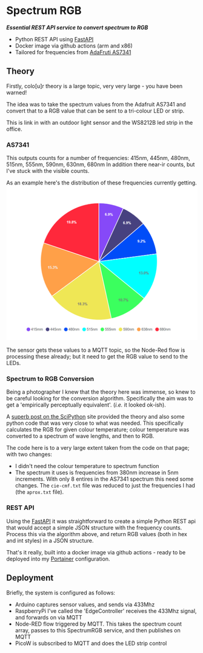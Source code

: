 # Spectrum RGB

**_Essential REST API service to convert spectrum to RGB_**

- Python REST API using [FastAPI](https://fastapi.tiangolo.com/)
- Docker image via github actions (arm and x86)
- Tailored for frequencies from [AdaFruti AS7341](https://learn.adafruit.com/adafruit-as7341-10-channel-light-color-sensor-breakout)

## Theory

Firstly, colo[u]r theory is a large topic, very very large - you have been warned!

The idea was to take the spectrum values from the Adafruit AS7341 and convert that to a RGB value that can be sent to a tri-colour LED or strip.

This is link in with an outdoor light sensor and the WS8212B led strip in the office. 

### AS7341

This outputs counts for a number of frequencies: 415nm, 445nm, 480nm, 515nm, 555nm, 590nm, 630nm, 680nm
In addition there near-ir counts, but I've stuck with the visible counts.

As an example here's the distribution of these frequencies currently getting. ![](./_docs/Screenshot%202023-03-11%20091356.png)

The sensor gets these values to a MQTT topic, so the Node-Red flow is processing these already; but it need to get the RGB value to send to the LEDs.

### Spectrum to RGB Conversion

Being a photographer I knew that the theory here was immense, so knew to be careful looking for the conversion algorithm. Specifically the aim was to get a 'empirically perceptually equivalent'. (_i.e._ it looked ok-ish).

A [superb post on the SciPython](https://scipython.com/blog/converting-a-spectrum-to-a-colour/) site provided the theory and also some python code that was very close to what was needed. This specifically calculates the RGB for given colour temperature; colour temperature was converted to a spectrum of wave lengths, and then to RGB.

The code here is to a very large extent taken from the code on that page; with two changes:

- I didn't need the colour temperature to spectrum function
- The spectrum it uses is frequencies from 380nm increase in 5nm increments. With only 8 entires in the AS7341 spectrum this need some changes. The `cie-cmf.txt` file was reduced to just the frequencies I had (the `aprox.txt` file). 

### REST API

Using the [FastAPI](https://fastapi.tiangolo.com/) it was straightforward to create a simple Python REST api that would accept a simple JSON structure with the frequency counts. Process this via the algorithm above, and return RGB values (both in hex and int styles) in a JSON structure. 

That's it really, built into a docker image via github actions - ready to be deployed into my [Portainer](https://www.portainer.io/) configuration.

## Deployment

Briefly, the system is configured as follows:

- Arduino captures sensor values, and sends via 433Mhz
- RaspberryPi I've called the 'EdgeController' receives the 433Mhz signal, and forwards on via MQTT
- Node-RED flow triggered by MQTT. This takes the spectrum count array, passes to this SpectrumRGB service, and then publishes on MQTT
- PicoW is subscribed to MQTT and does the LED strip control
